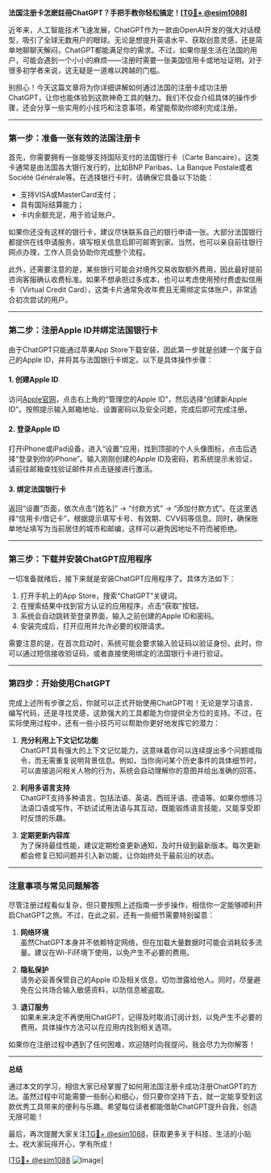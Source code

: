 **法国注册卡怎麽註冊ChatGPT？手把手教你轻松搞定！[[TG💪+ @esim1088](https://t.me/s/esim1088)]**

近年来，人工智能技术飞速发展，ChatGPT作为一款由OpenAI开发的强大对话模型，吸引了全球无数用户的眼球。无论是想提升英语水平、获取创意灵感，还是简单地聊聊天解闷，ChatGPT都能满足你的需求。不过，如果你是生活在法国的用户，可能会遇到一个小小的麻烦——注册时需要一张美国信用卡或地址证明。对于很多初学者来说，这无疑是一道难以跨越的门槛。

别担心！今天这篇文章将为你详细讲解如何通过法国的注册卡成功注册ChatGPT，让你也能体验到这款神奇工具的魅力。我们不仅会介绍具体的操作步骤，还会分享一些实用的小技巧和注意事项，希望能帮助你顺利完成注册。

---

### 第一步：准备一张有效的法国注册卡

首先，你需要拥有一张能够支持国际支付的法国银行卡（Carte Bancaire）。这类卡通常是由法国各大银行发行的，比如BNP Paribas、La Banque Postale或者Société Générale等。在选择银行卡时，请确保它具备以下功能：

- 支持VISA或MasterCard支付；
- 具有国际结算能力；
- 卡内余额充足，用于验证账户。

如果你还没有这样的银行卡，建议尽快联系自己的银行申请一张。大部分法国银行都提供在线申请服务，填写相关信息后即可邮寄到家。当然，也可以亲自前往银行网点办理，工作人员会协助你完成整个流程。

此外，还需要注意的是，某些银行可能会对境外交易收取额外费用，因此最好提前咨询客服确认收费标准。如果不想承担过多成本，也可以考虑使用预付费虚拟信用卡（Virtual Credit Card），这类卡片通常免收年费且无需绑定实体账户，非常适合初次尝试的用户。

---

### 第二步：注册Apple ID并绑定法国银行卡

由于ChatGPT只能通过苹果App Store下载安装，因此第一步就是创建一个属于自己的Apple ID，并将其与法国银行卡绑定。以下是具体操作步骤：

#### 1. 创建Apple ID
访问[Apple官网](https://www.apple.com/)，点击右上角的“管理您的Apple ID”，然后选择“创建新Apple ID”。按照提示输入邮箱地址、设置密码以及安全问题，完成后即可完成注册。

#### 2. 登录Apple ID
打开iPhone或iPad设备，进入“设置”应用，找到顶部的个人头像图标，点击后选择“登录到你的iPhone”。输入刚刚创建的Apple ID及密码，若系统提示未验证，请前往邮箱查找验证邮件并点击链接进行激活。

#### 3. 绑定法国银行卡
返回“设置”页面，依次点击“[姓名]” -> “付款方式” -> “添加付款方式”。在这里选择“信用卡/借记卡”，根据提示填写卡号、有效期、CVV码等信息。同时，确保账单地址填写为当前居住的城市和邮编，这样可以避免因地址不符而被拒绝。

---

### 第三步：下载并安装ChatGPT应用程序

一切准备就绪后，接下来就是安装ChatGPT应用程序了。具体方法如下：

1. 打开手机上的App Store，搜索“ChatGPT”关键词。
2. 在搜索结果中找到官方认证的应用程序，点击“获取”按钮。
3. 系统会自动跳转至登录界面，输入之前创建的Apple ID和密码。
4. 安装完成后，打开应用并允许必要的权限请求。

需要注意的是，在首次启动时，系统可能会要求输入验证码以验证身份。此时，你可以通过短信接收验证码，或者直接使用绑定的法国银行卡进行验证。

---

### 第四步：开始使用ChatGPT

完成上述所有步骤之后，你就可以正式开始使用ChatGPT啦！无论是学习语言、编写代码，还是寻找灵感，这款强大的工具都能为你提供全方位的支持。不过，在实际使用过程中，还有一些小技巧可以帮助你更好地发挥它的潜力：

1. **充分利用上下文记忆功能**  
   ChatGPT具有强大的上下文记忆能力，这意味着你可以连续提出多个问题或指令，而无需重复说明背景信息。例如，当你询问某个历史事件的具体细节时，可以直接追问相关人物的行为，系统会自动理解你的意图并给出准确的回答。

2. **利用多语言支持**  
   ChatGPT支持多种语言，包括法语、英语、西班牙语、德语等。如果你想练习法语口语或写作，不妨试试用法语与其互动，既能锻炼语言技能，又能享受即时反馈的乐趣。

3. **定期更新内容库**  
   为了保持最佳性能，建议定期检查更新通知，及时升级到最新版本。每次更新都会修复已知问题并引入新功能，让你始终处于最前沿的状态。

---

### 注意事项与常见问题解答

尽管注册过程看似复杂，但只要按照上述指南一步步操作，相信你一定能够顺利开启ChatGPT之旅。不过，在此之前，还有一些细节需要特别留意：

1. **网络环境**  
   虽然ChatGPT本身并不依赖特定网络，但在加载大量数据时可能会消耗较多流量。建议在Wi-Fi环境下使用，以免产生不必要的费用。

2. **隐私保护**  
   请务必妥善保管自己的Apple ID及相关信息，切勿泄露给他人。同时，尽量避免在公共场合输入敏感资料，以防信息被盗取。

3. **退订服务**  
   如果未来决定不再使用ChatGPT，记得及时取消订阅计划，以免产生不必要的费用。具体操作方法可以在应用内找到相关选项。

如果你在注册过程中遇到了任何困难，欢迎随时向我提问，我会尽力为你解答！

---

**总结**

通过本文的学习，相信大家已经掌握了如何用法国注册卡成功注册ChatGPT的方法。虽然过程中可能需要一些耐心和细心，但只要你坚持下去，就一定能享受到这款优秀工具带来的便利与乐趣。希望每位读者都能借助ChatGPT提升自我，创造无限可能！

最后，再次提醒大家关注[TG💪+ @esim1088](https://t.me/s/esim1088)，获取更多关于科技、生活的小贴士。祝大家玩得开心，学有所成！

[[TG💪+ @esim1088](https://t.me/s/esim1088) ![Image](https://i.postimg.cc/4NQfJmqS/Snipaste-2025-05-13-00-14-12.png)]